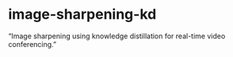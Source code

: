 # image-sharpening-kd
“Image sharpening using knowledge distillation for real-time video conferencing.”
